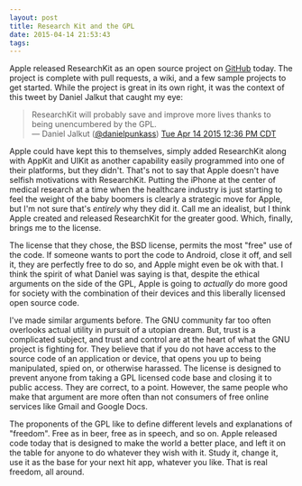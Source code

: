 ```yaml
---
layout: post
title: Research Kit and the GPL
date: 2015-04-14 21:53:43
tags: 
---
```


Apple released ResearchKit as an open source project on [GitHub](https://github.com/ResearchKit/ResearchKit) today. The project is complete with pull requests, a wiki, and a few sample projects to get started. While the project is great in its own right, it was the context of this tweet by Daniel Jalkut that caught my eye:

<div class="bbpBox" id="t588033049943810049">
<blockquote>
<span class="twContent">ResearchKit will probably save and improve more lives thanks to being unencumbered by the GPL.</span><span class="twMeta"><br /><span class="twDecoration">&mdash; </span><span class="twRealName">Daniel Jalkut</span><span class="twDecoration"> (</span><a href="http://twitter.com/danielpunkass"><span class="twScreenName">@danielpunkass</span></a><span class="twDecoration">) </span><a href="https://twitter.com/danielpunkass/status/588033049943810049"><span class="twTimeStamp">Tue Apr 14 2015 12:36 PM CDT</span></a><span class="twDecoration"></span></span>
</blockquote>
</div>

Apple could have kept this to themselves, simply added ResearchKit along with AppKit and UIKit as another capability easily programmed into one of their platforms, but they didn't. That's not to say that Apple doesn't have selfish motivations with ResearchKit. Putting the iPhone at the center of medical research at a time when the healthcare industry is just starting to feel the weight of the baby boomers is clearly a strategic move for Apple, but I'm not sure that's *entirely* why they did it. Call me an idealist, but I think Apple created and released ResearchKit for the greater good. Which, finally, brings me to the license. 

The license that they chose, the BSD license, permits the most "free" use of the code. If someone wants to port the code to Android, close it off, and sell it, they are perfectly free to do so, and Apple might even be ok with that. I think the spirit of what Daniel was saying is that, despite the ethical arguments on the side of the GPL, Apple is going to *actually* do more good for society with the combination of their devices and this liberally licensed  open source code. 

I've made similar arguments before. The GNU community far too often overlooks actual utility in pursuit of a utopian dream. But, trust is a complicated subject, and trust and control are at the heart of what the GNU project is fighting for. They believe that if you do not have access to the source code of an application or device, that opens you up to being manipulated, spied on, or otherwise harassed. The license is designed to prevent anyone from taking a GPL licensed code base and closing it to public access. They are correct, to a point. However, the same people who make that argument are more often than not consumers of free online services like Gmail and Google Docs.

The proponents of the GPL like to define different levels and explanations of "freedom".  Free as in beer, free as in speech, and so on. Apple released code today that is designed to make the world a better place, and left it on the table for anyone to do whatever they wish with it. Study it, change it, use it as the base for your next hit app, whatever you like. That is real freedom, all around. 

